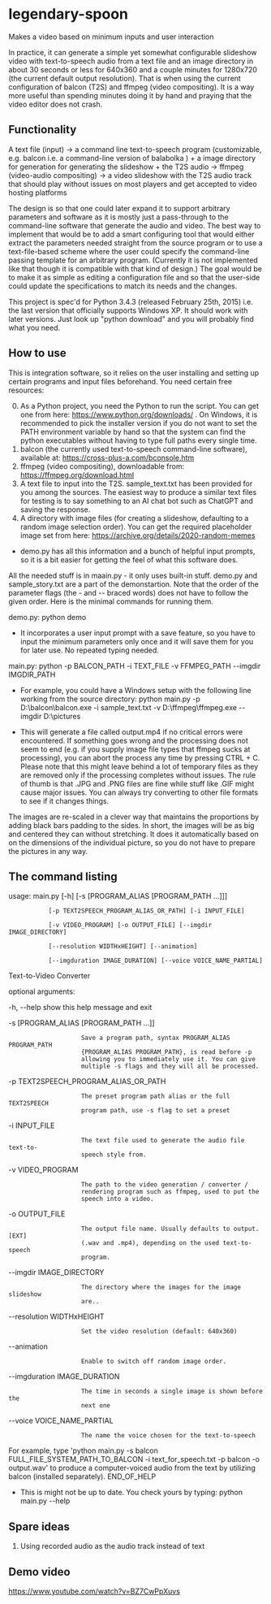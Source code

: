 # legendary-spoon

Makes a video based on minimum inputs and user interaction

In practice, it can generate a simple yet somewhat configurable slideshow video with text-to-speech audio from a text file and an image directory in about 30 seconds or less for 640x360 and a couple minutes for 1280x720 (the current default output resolution). That is when using the current configuration of balcon (T2S) and ffmpeg (video compositing). It is a way more useful than spending minutes doing it by hand and praying that the video editor does not crash.

## Functionality

A text file (input) -> a command line text-to-speech program (customizable, e.g. balcon i.e. a command-line version of balabolka )
+
a image directory for generation for generating the slideshow + the T2S audio -> ffmpeg (video-audio compositing)
-> a video slideshow with the T2S audio track that should play without issues on most players and get accepted to video hosting platforms

The design is so that one could later expand it to support arbitrary parameters and software as it is mostly just a pass-through to the command-line software that generate the audio and video. The best way to implement that would be to add a smart configuring tool that would either extract the parameters needed straight from the source program or to use a text-file-based scheme where the user could specify the command-line passing template for an arbitrary program. (Currently it is not implemented like that though it is compatible with that kind of design.) The goal would be to make it as simple as editing a configuration file and so that the user-side could update the specifications to match its needs and the changes.

This project is spec'd for Python 3.4.3 (released February 25th, 2015) i.e. the last version that officially supports Windows XP. It should work with later versions. Just look up "python download" and you will probably find what you need.

## How to use

This is integration software, so it relies on the user installing and setting up certain programs and input files beforehand. You need certain free resources:

0) As a Python project, you need the Python to run the script. You can get one from here: https://www.python.org/downloads/ . On Windows, it is recommended to pick the installer version if you do not want to set the PATH environment variable by hand so that the system can find the python executables without having to type full paths every single time.
1) balcon (the currently used text-to-speech command-line software), available at: https://cross-plus-a.com/bconsole.htm
2) ffmpeg (video compositing), downloadable from: https://ffmpeg.org/download.html
3) A text file to input into the T2S. sample_text.txt has been provided for you among the sources. The easiest way to produce a similar text files for testing is to say something to an AI chat bot such as ChatGPT and saving the response.
4) A directory with image files (for creating a slideshow, defaulting to a random image selection order). You can get the required placeholder image set from here: https://archive.org/details/2020-random-memes

- demo.py has all this information and a bunch of helpful input prompts, so it is a bit easier for getting the feel of what this software does.

All the needed stuff is in maain.py - it only uses built-in stuff. demo.py and sample_story.txt are a part of the demonstartion. Note that the order of the parameter flags (the - and -- braced words) does not have to follow the given order. Here is the minimal commands for running them.

demo.py:
python demo

- It incorporates a user input prompt with a save feature, so you have to input the minimum parameters only once and it will save them for you for later use. No repeated typing needed. 

main.py:
python -p BALCON_PATH -i TEXT_FILE -v FFMPEG_PATH --imgdir IMGDIR_PATH

- For example, you could have a Windows setup with the following line working from the source directory:
  python main.py -p D:\balcon\balcon.exe -i sample_text.txt -v D:\ffmpeg\ffmpeg.exe --imgdir D:\pictures

- This will generate a file called output.mp4 if no critical errors were encountered. If something goes wrong and the processing does not seem to end (e.g. if you supply image file types that ffmpeg sucks at processing), you can abort the process any time by pressing CTRL + C. Please note that this might leave behind a lot of temporary files as they are removed only if the processing completes without issues. The rule of thumb is that .JPG and .PNG files are fine while stuff like .GIF might cause major issues. You can always try converting to other file formats to see if it changes things.

The images are re-scaled in a clever way that maintains the proportions by adding black bars padding to the sides. In short, the images will be as big and centered they can without stretching. It does it automatically based on on the dimensions of the individual picture, so you do not have to prepare the pictures in any way.

## The command listing

usage: main.py [-h] [-s [PROGRAM_ALIAS [PROGRAM_PATH ...]]]

               [-p TEXT2SPEECH_PROGRAM_ALIAS_OR_PATH] [-i INPUT_FILE]
               
               [-v VIDEO_PROGRAM] [-o OUTPUT_FILE] [--imgdir IMAGE_DIRECTORY]
               
               [--resolution WIDTHxHEIGHT] [--animation]
               
               [--imgduration IMAGE_DURATION] [--voice VOICE_NAME_PARTIAL]

Text-to-Video Converter

optional arguments:

  -h, --help            show this help message and exit
  
  -s [PROGRAM_ALIAS [PROGRAM_PATH ...]]
  
                        Save a program path, syntax PROGRAM_ALIAS PROGRAM_PATH                        
                        {PROGRAM_ALIAS PROGRAM_PATH}, is read before -p                        
                        allowing you to immediately use it. You can give                        
                        multiple -s flags and they will all be processed.
                        
  -p TEXT2SPEECH_PROGRAM_ALIAS_OR_PATH
  
                        The preset program path alias or the full TEXT2SPEECH                        
                        program path, use -s flag to set a preset
                        
  -i INPUT_FILE         
  
                        The text file used to generate the audio file text-to-  
                        speech style from.
                        
  -v VIDEO_PROGRAM 
  
                        The path to the video generation / converter /  
                        rendering program such as ffmpeg, used to put the                        
                        speech into a video.
                        
  -o OUTPUT_FILE        
  
                        The output file name. Usually defaults to output.[EXT]  
                        (.wav and .mp4), depending on the used text-to-speech                        
                        program.
                        
  --imgdir IMAGE_DIRECTORY
  
                        The directory where the images for the image slideshow                        
                        are..
                        
  --resolution WIDTHxHEIGHT
  
                        Set the video resolution (default: 640x360)
                        
  --animation           
  
                        Enable to switch off random image order.
  
  --imgduration IMAGE_DURATION
  
                        The time in seconds a single image is shown before the                        
                        next one
                        
  --voice VOICE_NAME_PARTIAL
  
                        The name the voice chosen for the text-to-speech

For example, type 'python main.py -s balcon FULL_FILE_SYSTEM_PATH_TO_BALCON -i
text_for_speech.txt -p balcon -o output.wav' to produce a computer-voiced
audio from the text by utilizing balcon (installed separately).
END_OF_HELP

- This is might not be up to date. You check yours by typing:
python main.py --help


## Spare ideas

1. Using recorded audio as the audio track instead of text

## Demo video

https://www.youtube.com/watch?v=BZ7CwPpXuvs 
